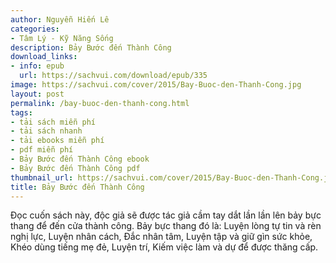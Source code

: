 ```yaml
---
author: Nguyễn Hiến Lê
categories:
- Tâm Lý - Kỹ Năng Sống
description: Bảy Bước đến Thành Công
download_links:
- info: epub
  url: https://sachvui.com/download/epub/335
image: https://sachvui.com/cover/2015/Bay-Buoc-den-Thanh-Cong.jpg
layout: post
permalink: /bay-buoc-den-thanh-cong.html
tags:
- tải sách miễn phí
- tải sách nhanh
- tải ebooks miễn phí
- pdf miễn phí
- Bảy Bước đến Thành Công ebook
- Bảy Bước đến Thành Công pdf
thumbnail_url: https://sachvui.com/cover/2015/Bay-Buoc-den-Thanh-Cong.jpg
title: Bảy Bước đến Thành Công
---
```


 <div class="item-desc text-justify"> Đọc cuốn sách này, độc giả sẽ được tác giả cầm tay dắt lần lần lên bảy bực thang để đến cửa thành công. Bảy bực thang đó là: Luyện lòng tự tin và rèn nghị lực, Luyện nhân cách, Đắc nhân tâm, Luyện tập và giữ gìn sức khỏe, Khéo dùng tiếng mẹ đẻ, Luyện trí, Kiếm việc làm và dự để được thăng cấp. </div>